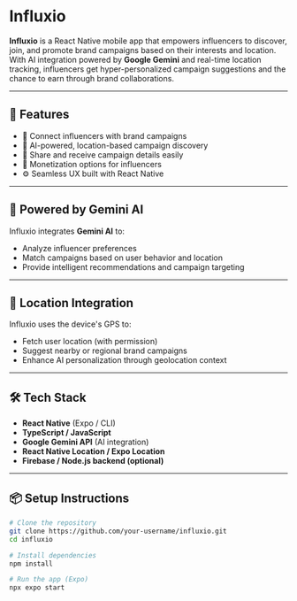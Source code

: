 # Influxio

**Influxio** is a React Native mobile app that empowers influencers to discover, join, and promote brand campaigns based on their interests and location. With AI integration powered by **Google Gemini** and real-time location tracking, influencers get hyper-personalized campaign suggestions and the chance to earn through brand collaborations.

---

## 🚀 Features

- 🤝 Connect influencers with brand campaigns
- 📍 AI-powered, location-based campaign discovery
- 💬 Share and receive campaign details easily
- 💸 Monetization options for influencers
- ⚙️ Seamless UX built with React Native

---

## 🧠 Powered by Gemini AI

Influxio integrates **Gemini AI** to:
- Analyze influencer preferences
- Match campaigns based on user behavior and location
- Provide intelligent recommendations and campaign targeting

---

## 📍 Location Integration

Influxio uses the device's GPS to:
- Fetch user location (with permission)
- Suggest nearby or regional brand campaigns
- Enhance AI personalization through geolocation context

---

## 🛠 Tech Stack

- **React Native** (Expo / CLI)
- **TypeScript / JavaScript**
- **Google Gemini API** (AI integration)
- **React Native Location / Expo Location**
- **Firebase / Node.js backend (optional)**

---

## 📦 Setup Instructions

```bash
# Clone the repository
git clone https://github.com/your-username/influxio.git
cd influxio

# Install dependencies
npm install

# Run the app (Expo)
npx expo start
